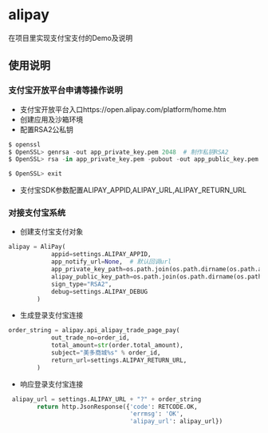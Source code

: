# alipay
在项目里实现支付宝支付的Demo及说明
## 使用说明
### 支付宝开放平台申请等操作说明
* 支付宝开放平台入口https://open.alipay.com/platform/home.htm
* 创建应用及沙箱环境
* 配置RSA2公私钥
```python
$ openssl
$ OpenSSL> genrsa -out app_private_key.pem 2048  # 制作私钥RSA2
$ OpenSSL> rsa -in app_private_key.pem -pubout -out app_public_key.pem # 导出公钥

$ OpenSSL> exit
```
* 支付宝SDK参数配置ALIPAY_APPID,ALIPAY_URL,ALIPAY_RETURN_URL
### 对接支付宝系统
* 创建支付宝支付对象
```python
alipay = AliPay(
            appid=settings.ALIPAY_APPID,
            app_notify_url=None,  # 默认回调url
            app_private_key_path=os.path.join(os.path.dirname(os.path.abspath(__file__)), "keys/app_private_key.pem"),
            alipay_public_key_path=os.path.join(os.path.dirname(os.path.abspath(__file__)), "keys/alipay_public_key.pem"),
            sign_type="RSA2",
            debug=settings.ALIPAY_DEBUG
        )
```
* 生成登录支付宝连接
```python
order_string = alipay.api_alipay_trade_page_pay(
            out_trade_no=order_id,
            total_amount=str(order.total_amount),
            subject="美多商城%s" % order_id,
            return_url=settings.ALIPAY_RETURN_URL,
        )
```
* 响应登录支付宝连接
```python
 alipay_url = settings.ALIPAY_URL + "?" + order_string
        return http.JsonResponse({'code': RETCODE.OK, 
                                  'errmsg': 'OK', 
                                  'alipay_url': alipay_url})
```


